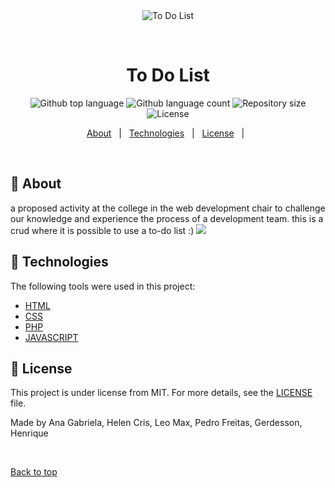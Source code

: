 <div align="center" id="top"> 
  <img src="![image](https://user-images.githubusercontent.com/72721343/142072129-ba0f7bc5-a8e9-4be5-aa23-eb0854d2df2c.png)" alt="To Do List" />

  &#xa0;

</div>

<h1 align="center">To Do List</h1>

<p align="center">
  <img alt="Github top language" src="https://img.shields.io/github/languages/top/{{YOUR_GITHUB_USERNAME}}/to-do-list?color=56BEB8">

  <img alt="Github language count" src="https://img.shields.io/github/languages/count/{{YOUR_GITHUB_USERNAME}}/to-do-list?color=56BEB8">

  <img alt="Repository size" src="https://img.shields.io/github/repo-size/{{AnaGabrielaDev}}/to-do-list?color=56BEB8">

  <img alt="License" src="https://img.shields.io/github/license/{{AnaGabrielaDev}}/to-do-list?color=56BEB8">

</p>

<p align="center">
  <a href="#dart-about">About</a> &#xa0; | &#xa0; 
  <a href="#rocket-technologies">Technologies</a> &#xa0; | &#xa0;
  <a href="#memo-license">License</a> &#xa0; | &#xa0;
</p>

<br>

## :dart: About ##

a proposed activity at the college in the web development chair to challenge our knowledge and experience the process of a development team. this is a crud where it is possible to use a to-do list :)
<img src="https://user-images.githubusercontent.com/72721343/142072249-296569bc-704b-4649-b21d-fe33ef129ca6.png">


## :rocket: Technologies ##

The following tools were used in this project:

- [HTML](https://developer.mozilla.org/pt-BR/docs/Web/HTML)
- [CSS](https://developer.mozilla.org/pt-BR/docs/Web/CSS)
- [PHP](https://www.php.net/)
- [JAVASCRIPT](https://developer.mozilla.org/pt-BR/docs/Web/JavaScript)

## :memo: License ##

This project is under license from MIT. For more details, see the [LICENSE](LICENSE.md) file.


Made by <a>Ana Gabriela, Helen Cris, Leo Max, Pedro Freitas, Gerdesson, Henrique</a>

&#xa0;

<a href="#top">Back to top</a>
